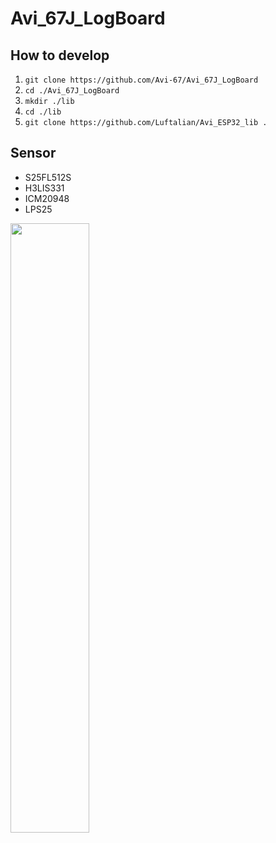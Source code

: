 # Avi_67J_LogBoard

## How to develop

1. `git clone https://github.com/Avi-67/Avi_67J_LogBoard`
2. `cd ./Avi_67J_LogBoard`
3. `mkdir ./lib`
4. `cd ./lib`
5. `git clone https://github.com/Luftalian/Avi_ESP32_lib .`

## Sensor

- S25FL512S
- H3LIS331
- ICM20948
- LPS25

<img src="https://user-images.githubusercontent.com/105796502/215277138-5963d417-8b38-47fa-b9c1-ecf58c96333b.jpeg" width="50%" />
